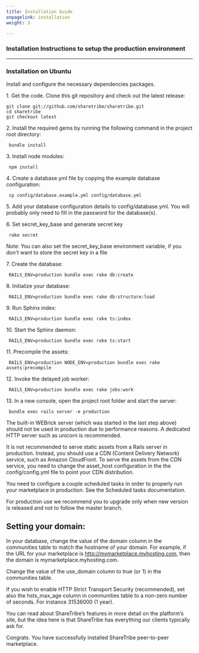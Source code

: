```yaml
---
title: Installation Guide
onpagelink: installation
weight: 3

---
```


### **Installation Instructions to setup the production environment**
-----------------------------------------------------------------

### Installation on Ubuntu

Install and configure the necessary dependencies packages.

1\. Get the code. Clone this git repository and check out the latest release:

    git clone git://github.com/sharetribe/sharetribe.git
    cd sharetribe
    git checkout latest

2\. Install the required gems by running the following command in the project root directory:

     bundle install 

3\. Install node modules:

     npm install 

4\. Create a database.yml file by copying the example database configuration:

     cp config/database.example.yml config/database.yml 

5\. Add your database configuration details to config/database.yml. You will probably only need to fill in the password for the database(s).

6\. Set secret\_key\_base and generate secret key

     rake secret 

Note: You can also set the secret\_key\_base environment variable, if you don't want to store the secret key in a file

7\. Create the database:

     RAILS_ENV=production bundle exec rake db:create 

8\. Initialize your database:

     RAILS_ENV=production bundle exec rake db:structure:load 

9\. Run Sphinx index:

     RAILS_ENV=production bundle exec rake ts:index 

10\. Start the Sphinx daemon:

     RAILS_ENV=production bundle exec rake ts:start 

11\. Precompile the assets:

     RAILS_ENV=production NODE_ENV=production bundle exec rake assets:precompile 

12\. Invoke the delayed job worker:

     RAILS_ENV=production bundle exec rake jobs:work 

13\. In a new console, open the project root folder and start the server:

     bundle exec rails server -e production 

The built-in WEBrick server (which was started in the last step above) should not be used in production due to performance reasons. A dedicated HTTP server such as unicorn is recommended.

It is not recommended to serve static assets from a Rails server in production. Instead, you should use a CDN (Content Delivery Network) service, such as Amazon CloudFront. To serve the assets from the CDN service, you need to change the asset\_host configuration in the the config/config.yml file to point your CDN distribution.

You need to configure a couple scheduled tasks in order to properly run your marketplace in production. See the Scheduled tasks documentation.

For production use we recommend you to upgrade only when new version is released and not to follow the master branch.

**Setting your domain:**
------------------------

In your database, change the value of the domain column in the communities table to match the hostname of your domain. For example, if the URL for your marketplace is http://mymarketplace.myhosting.com, then the domain is mymarketplace.myhosting.com.

Change the value of the use\_domain column to true (or 1) in the communities table.

If you wish to enable HTTP Strict Transport Security (recommended), set also the hsts\_max\_age column in communities table to a non-zero number of seconds. For instance 31536000 (1 year).

You can read about ShareTribe’s features in more detail on the platform’s site, but the idea here is that ShareTribe has everything our clients typically ask for.

Congrats. You have successfully installed ShareTribe peer-to-peer marketplace.
